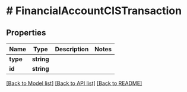 # # FinancialAccountCISTransaction

## Properties

Name | Type | Description | Notes
------------ | ------------- | ------------- | -------------
**type** | **string** |  |
**id** | **string** |  |

[[Back to Model list]](../../README.md#models) [[Back to API list]](../../README.md#endpoints) [[Back to README]](../../README.md)
